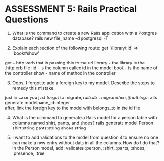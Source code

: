 # ASSESSMENT 5: Rails Practical Questions

1. What is the command to create a new Rails application with a Postgres database?
rails new file_name -d postgresql -T


2. Explain each section of the following route:  get '/library/:id' => 'book#show'

get - http verb that is passing this to the url
library - the library is the .http.erb file
:id - is the column called id in the model
book - is the name of the controller
show - name of method in the controller

3. Oops, I forgot to add a foreign key to my model. Describe the steps to remedy this mistake.

just in case you just forgot to migrate, $rails db:migrate 
then, if nothing:$ rails generate modelname_id:integer  
after, link the foreign key to the model with belongs_to in the id file



4. What is the command to generate a Rails model for a person table with columns named shirt, pants, and shoes?
rails generate model Person shirt:string pants:string shoes:string




5. I want to add validations to the model from question 4 to ensure no one can make a new entry without data in all the columns. How do I do that?
in the Person model, add:
validates :person, :shirt, :pants, :shoes, :presence, :true
